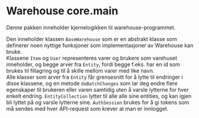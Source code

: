 # Warehouse core.main

Denne pakken inneholder kjernelogikken til warehouse-programmet.

Den inneholder klassen `BaseWarehouse` som er en abstrakt klasse som definerer noen nyttige funksjoner som implementasjoner av Warehouse kan bruke.  
Klassene `Item` og `User` representeres varer og brukere som varehuset inneholder, og begge arver fra `Entity`, fordi begge f.eks. har en id som brukes til fillagring og til å skille mellom varer med like navn.  
Alle klasser som arver fra `Entity` får grensesnitt for å lytte til endringer i disse klassene, og en metode `doBatchChanges` som lar deg endre flere egenskaper til brukeren eller varen samtidig uten å varsle lytterne for hver enkelt endring.
`EntityCollection` lytter til alle alle sine entities, og kan igjen bli lyttet på og varsle lytterne sine.
`AuthSession` brukes for å gi tokens som må sendes med hver API-request som krever at man er innlogget.
